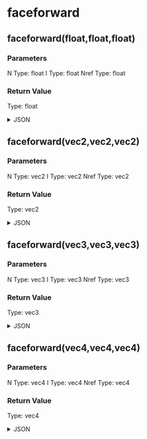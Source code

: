 # faceforward

## faceforward(float,float,float)

### Parameters

N
  Type: float
I
  Type: float
Nref
  Type: float

### Return Value

  Type: float

<details><summary>JSON</summary>

```
{
  "Type": "faceforward(float,float,float)",
  "Name": "faceforward(float,float,float)",
  "Category": 1,
  "InputPins": [
    {
      "Connection": null,
      "Id": "N",
      "Type": "float"
    },
    {
      "Connection": null,
      "Id": "I",
      "Type": "float"
    },
    {
      "Connection": null,
      "Id": "Nref",
      "Type": "float"
    }
  ],
  "OutputPins": [
    {
      "Id": "",
      "Type": "float"
    }
  ]
}
```

</details>

## faceforward(vec2,vec2,vec2)

### Parameters

N
  Type: vec2
I
  Type: vec2
Nref
  Type: vec2

### Return Value

  Type: vec2

<details><summary>JSON</summary>

```
{
  "Type": "faceforward(vec2,vec2,vec2)",
  "Name": "faceforward(vec2,vec2,vec2)",
  "Category": 1,
  "InputPins": [
    {
      "Connection": null,
      "Id": "N",
      "Type": "vec2"
    },
    {
      "Connection": null,
      "Id": "I",
      "Type": "vec2"
    },
    {
      "Connection": null,
      "Id": "Nref",
      "Type": "vec2"
    }
  ],
  "OutputPins": [
    {
      "Id": "",
      "Type": "vec2"
    }
  ]
}
```

</details>

## faceforward(vec3,vec3,vec3)

### Parameters

N
  Type: vec3
I
  Type: vec3
Nref
  Type: vec3

### Return Value

  Type: vec3

<details><summary>JSON</summary>

```
{
  "Type": "faceforward(vec3,vec3,vec3)",
  "Name": "faceforward(vec3,vec3,vec3)",
  "Category": 1,
  "InputPins": [
    {
      "Connection": null,
      "Id": "N",
      "Type": "vec3"
    },
    {
      "Connection": null,
      "Id": "I",
      "Type": "vec3"
    },
    {
      "Connection": null,
      "Id": "Nref",
      "Type": "vec3"
    }
  ],
  "OutputPins": [
    {
      "Id": "",
      "Type": "vec3"
    }
  ]
}
```

</details>

## faceforward(vec4,vec4,vec4)

### Parameters

N
  Type: vec4
I
  Type: vec4
Nref
  Type: vec4

### Return Value

  Type: vec4

<details><summary>JSON</summary>

```
{
  "Type": "faceforward(vec4,vec4,vec4)",
  "Name": "faceforward(vec4,vec4,vec4)",
  "Category": 1,
  "InputPins": [
    {
      "Connection": null,
      "Id": "N",
      "Type": "vec4"
    },
    {
      "Connection": null,
      "Id": "I",
      "Type": "vec4"
    },
    {
      "Connection": null,
      "Id": "Nref",
      "Type": "vec4"
    }
  ],
  "OutputPins": [
    {
      "Id": "",
      "Type": "vec4"
    }
  ]
}
```

</details>

